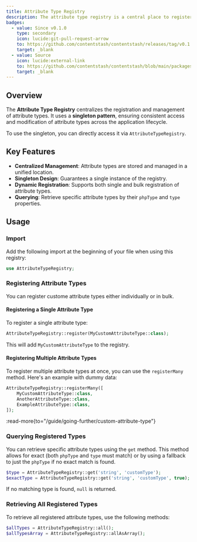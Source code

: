 ```yaml
---
title: Attribute Type Registry
description: The attribute type registry is a central place to register and manage attribute types.
badges:
  - value: Since v0.1.0
    type: secondary
    icon: lucide:git-pull-request-arrow
    to: https://github.com/contentstash/contentstash/releases/tag/v0.1.0
    target: _blank
  - value: Source
    icon: lucide:external-link
    to: https://github.com/contentstash/contentstash/blob/main/packages/core/src/Services/AttributeTypeRegistry.php
    target: _blank
---
```


## Overview

The **Attribute Type Registry** centralizes the registration and management of attribute types. It uses a **singleton pattern**, ensuring consistent access and modification of attribute types across the application lifecycle.

To use the singleton, you can directly access it via `AttributeTypeRegistry`.

## Key Features

- **Centralized Management**: Attribute types are stored and managed in a unified location.
- **Singleton Design**: Guarantees a single instance of the registry.
- **Dynamic Registration**: Supports both single and bulk registration of attribute types.
- **Querying**: Retrieve specific attribute types by their `phpType` and `type` properties.

## Usage

### Import

Add the following import at the beginning of your file when using this registry:

```php
use AttributeTypeRegistry;
```

### Registering Attribute Types

You can register custome attribute types either individually or in bulk.

#### Registering a Single Attribute Type

To register a single attribute type:

```php
AttributeTypeRegistry::register(MyCustomAttributeType::class);
```

This will add `MyCustomAttributeType` to the registry.

#### Registering Multiple Attribute Types

To register multiple attribute types at once, you can use the `registerMany` method. Here's an example with dummy data:

```php
AttributeTypeRegistry::registerMany([
    MyCustomAttributeType::class,
    AnotherAttributeType::class,
    ExampleAttributeType::class,
]);
```

:read-more{to="/guide/going-further/custom-attribute-type"}

### Querying Registered Types

You can retrieve specific attribute types using the `get` method. This method allows for exact (both `phpType` and `type` must match) or  by using a fallback to just the `phpType` if no exact match is found.

```php
$type = AttributeTypeRegistry::get('string', 'customType');
$exactType = AttributeTypeRegistry::get('string', 'customType', true);
```

If no matching type is found, `null` is returned.

### Retrieving All Registered Types

To retrieve all registered attribute types, use the following methods:

```php
$allTypes = AttributeTypeRegistry::all();
$allTypesArray = AttributeTypeRegistry::allAsArray();
```
